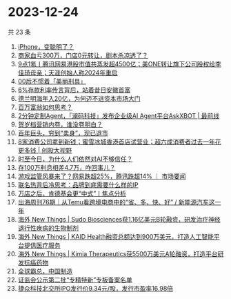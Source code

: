 # 2023-12-24

共 23 条

<!-- BEGIN 36KR -->
<!-- 最后更新时间 2023-12-24 04:04:50 +0800 -->
1. [iPhone，变聪明了？](https://36kr.com/p/2571736982855817)
1. [商家血亏300万，门店0元转让，剧本杀凉透了？](https://36kr.com/p/2571805471745417)
1. [9点1氪丨腾讯网易港股市值共蒸发超4500亿；美ONE转让旗下公司股权给李佳琦母亲；天涯创始人称2024年重启](https://36kr.com/p/2572630260278914)
1. [00后不惯着「美丽刑具」](https://36kr.com/p/2571714562598537)
1. [6%存款利率传言背后，站着昔日安徽首富](https://36kr.com/p/2571783738598784)
1. [德兰明海年入20亿，为何迈不进资本市场大门](https://36kr.com/p/2571778809603718)
1. [百万富翁如何思考？](https://36kr.com/p/2498060421896322)
1. [2分钟定制Agent，「澜码科技」发布企业级AI Agent平台AskXBOT | 最前线](https://36kr.com/p/2570224293930373)
1. [贺岁档营销内卷，谁没卷明白？](https://36kr.com/p/2571728573605256)
1. [百年巨头，穷到“卖身”，现已退市](https://36kr.com/p/2571744698705543)
1. [8家消费公司拿到新钱；蜜雪冰城香港首店试营业；超六成消费者过去一年花更多钱 | 创投大视野](https://36kr.com/p/2572753705477509)
1. [时至今日，为什么人们依然对AI不够信任？](https://36kr.com/p/2572578811831686)
1. [存100万利息相差4.7万，咋回事儿？](https://36kr.com/p/2571771840488835)
1. [游戏监管风暴来了？网易跌超25%，腾讯跌超14% ｜ 市场要闻](https://36kr.com/p/2571607351944576)
1. [联名热背后冷思考：品牌到底需要什么样的IP](https://36kr.com/p/2571700074079622)
1. [万店之后，肯德基会更“中式”丨焦点分析](https://36kr.com/p/2567259605820801)
1. [出海周刊76期｜从Temu看跨境电商中的“省、多、快、好” / 新能源汽车这一年](https://36kr.com/p/2571858773698179)
1. [海外 New Things | Sudo Biosciences获1.16亿美元B轮融资，研发治疗神经退行性疾病的生物制剂](https://36kr.com/p/2570157157098880)
1. [海外 New Things | KAID Health融资总额达到900万美元，打造人工智能平台提供医疗服务](https://36kr.com/p/2567630216291972)
1. [海外 New Things | Kimia Therapeutics获5500万美元A轮融资，打造平台研发抗癌药物](https://36kr.com/p/2570153825412481)
1. [全球霸总，中国制造](https://36kr.com/p/2572553099093381)
1. [证监会公示第二批“专精特新”专板备案名单](https://36kr.com/p/2572621831480961)
1. [捷众科技北交所IPO发行价9.34元/股，发行市盈率16.98倍](https://36kr.com/p/2571838201734529)
<!-- END 36KR -->
